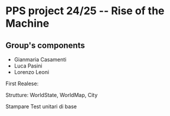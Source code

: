 # PPS project 24/25 -- Rise of the Machine

## Group's components
- Gianmaria Casamenti
- Luca Pasini
- Lorenzo Leoni


First Realese:

Strutture: 
    WorldState,
    WorldMap,
    City

Stampare 
Test unitari di base